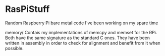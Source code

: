 # RasPiStuff
Random Raspberry Pi bare metal code I've been working on my spare time

memory/
Contais my implementations of memcpy and memset for the RPi.
Both have the same signature as the standard C ones.
They have been written in assembly in order to check for alignment and benefit from it when possible.
